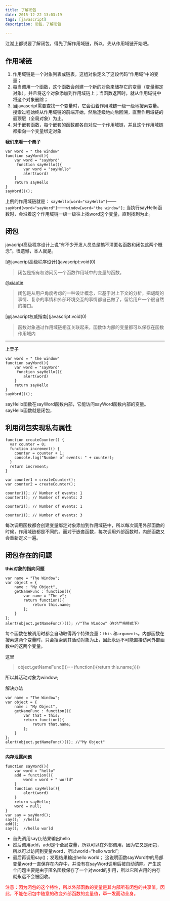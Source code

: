 ```yaml
---
title: 了解闭包
date: 2015-12-22 13:03:19
tags: [javascript]
description: 闭包，了解闭包

---
```


江湖上都说要了解闭包，得先了解作用域链，所以，先从作用域链开始吧。
## 作用域链
1. 作用域链是一个对象列表或链表，这组对象定义了这段代码“作用域”中的变量；
2. 每当调用一个函数，这个函数会创建一个新的对象来储存它的变量（变量绑定对象），并且将这个对象添加到作用域链上；当函数返回时，就从作用域链中将这个对象删除；
3. 当javascript需要查找一个变量时，它会沿着作用域链一级一级地搜索变量。搜索过程始终从作用域链的前端开始，然后逐级地向后回溯，直至作用域链的最顶层（全局对象）为止。
4. 对于嵌套函数，每个嵌套的函数都各自对应一个作用域链，并且这个作用域链都指向一个变量绑定对象

<!-- more -->

**我们来看一个栗子**

```
var word = " the window"
function sayWord(){
	var word = "sayWord"
	 function sayHello(){
		var word = "sayHello"
		alert(word)
	}
	return sayHello
}
sayWord()();
```

上例的作用域链就是： 
`sayHello[word="sayHello"]`——`sayWord[word="sayWord"]`——`window[word="the window"];`
当执行sayHello函数时，会沿着这个作用域链一级一级往上找word这个变量，直到找到为止。

## 闭包

javacript高级程序设计上说“有不少开发人员总是搞不清匿名函数和闭包这两个概念”。很遗憾，本人就是。

[@javacript高级程序设计](javascript:void(0)
>闭包是指有权访问另一个函数作用域中的变量的函数。

[@xiaotie](http://www.cnblogs.com/xiaotie/archive/2011/08/03/2126145.html)
> 闭包是从用户角度考虑的一种设计概念，它基于对上下文的分析，把龌龊的事情、复杂的事情和外部环境交互的事情都自己做了，留给用户一个很自然的接口。

[@javacript权威指南](javascript:void(0)
>函数对象通过作用域链相互关联起来，函数体内部的变量都可以保存在函数作用域内

----

上栗子

```
var word = " the window"
function sayWord(){
	var word = "sayWord"
	 function sayHello(){
		alert(word)
	}
	return sayHello
}
sayWord()();
```
sayHello函数在sayWord函数内部，它能访问sayWord函数内部的变量。sayHello函数就是闭包，


## 利用闭包实现私有属性

```
function createCounter() {
  var counter = 0;
  function increment() {
    counter = counter + 1;
    console.log("Number of events: " + counter);
  }
  return increment;
}

var counter1 = createCounter();
var counter2 = createCounter();

counter1(); // Number of events: 1
counter1(); // Number of events: 2

counter2(); // Number of events: 1
 
counter1(); // Number of events: 3

```


每次调用函数都会创建变量绑定对象添加到作用域链中，所以每次调用外部函数的时候，作用域链都是不同的。而对于嵌套函数，每次调用外部函数时，内部函数又会重新定义一遍。


## 闭包存在的问题

**this对象的指向问题**

```
var name = "The Window";
var object = {
	name : "My Object",
	getNameFunc : function(){
		var name = "The v";
		return function(){
			return this.name;
		};
	}
};
alert(object.getNameFunc()()); //"The Window"（在非严格模式下）
```

每个函数在被调用时都会自动取得两个特殊变量：`this` 和`arguments`。内部函数在搜索这两个变量时，只会搜索到其活动对象为止，因此永远不可能直接访问外部函数中的这两个变量。

这里
>object.getNameFunc()()==(function(){return this.name;})()

所以其活动对象为window;

解决办法
```
var name = "The Window";
var object = {
	name : "My Object",
	getNameFunc : function(){
		var that = this;
		return function(){
			return that.name;
		};
	}
};
alert(object.getNameFunc()()); //"My Object"
```

----

**内存泄露问题**
```
function sayWord(){
	var word = "hello"
	add = function(){
		word = word + " world"
	}
	function sayHello(){
		alert(word)
	}
	return sayHello;
	word = null;
}
var say = sayWord();
say();  //hello
add();
say();	//hello world
```


+ 首先调用say();结果输出hello
+ 然后调用add，add是个全局变量，所以可以在外部调用，因为它又是闭包，所以可以访问到变量word，所以world=“hello world”;
+ 最后再调用say()；发现结果输出hello world；
这说明函数sayWord中的局部变量word一直保存在内存中，并没有在sayWord调用后被自动清除。产生这个问题主要是由于匿名函数保存了一个对word的引用，所以它所占用的内存就永远不会被回收。


<p style="color:red">注意：因为闭包的这个特性，所以外部函数的变量是其内部所有闭包的共享值，因此，不能在闭包中随意的改变外部函数的变量值，牵一发而动全身。</p>